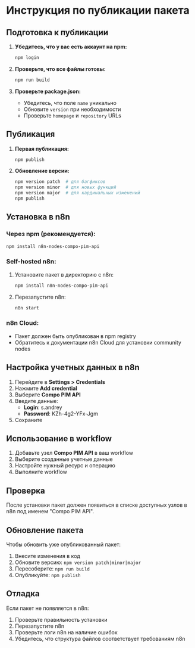 # Инструкция по публикации пакета

## Подготовка к публикации

1. **Убедитесь, что у вас есть аккаунт на npm:**
   ```bash
   npm login
   ```

2. **Проверьте, что все файлы готовы:**
   ```bash
   npm run build
   ```

3. **Проверьте package.json:**
   - Убедитесь, что поле `name` уникально
   - Обновите `version` при необходимости
   - Проверьте `homepage` и `repository` URLs

## Публикация

1. **Первая публикация:**
   ```bash
   npm publish
   ```

2. **Обновление версии:**
   ```bash
   npm version patch  # для багфиксов
   npm version minor  # для новых функций
   npm version major  # для кардинальных изменений
   npm publish
   ```

## Установка в n8n

### Через npm (рекомендуется):
```bash
npm install n8n-nodes-compo-pim-api
```

### Self-hosted n8n:
1. Установите пакет в директорию с n8n:
   ```bash
   npm install n8n-nodes-compo-pim-api
   ```

2. Перезапустите n8n:
   ```bash
   n8n start
   ```

### n8n Cloud:
- Пакет должен быть опубликован в npm registry
- Обратитесь к документации n8n Cloud для установки community nodes

## Настройка учетных данных в n8n

1. Перейдите в **Settings > Credentials**
2. Нажмите **Add credential**
3. Выберите **Compo PIM API**
4. Введите данные:
   - **Login**: s.andrey
   - **Password**: KZh-4g2-YFx-Jgm
5. Сохраните

## Использование в workflow

1. Добавьте узел **Compo PIM API** в ваш workflow
2. Выберите созданные учетные данные
3. Настройте нужный ресурс и операцию
4. Выполните workflow

## Проверка

После установки пакет должен появиться в списке доступных узлов в n8n под именем "Compo PIM API".

## Обновление пакета

Чтобы обновить уже опубликованный пакет:

1. Внесите изменения в код
2. Обновите версию: `npm version patch|minor|major`
3. Пересоберите: `npm run build`
4. Опубликуйте: `npm publish`

## Отладка

Если пакет не появляется в n8n:
1. Проверьте правильность установки
2. Перезапустите n8n
3. Проверьте логи n8n на наличие ошибок
4. Убедитесь, что структура файлов соответствует требованиям n8n
